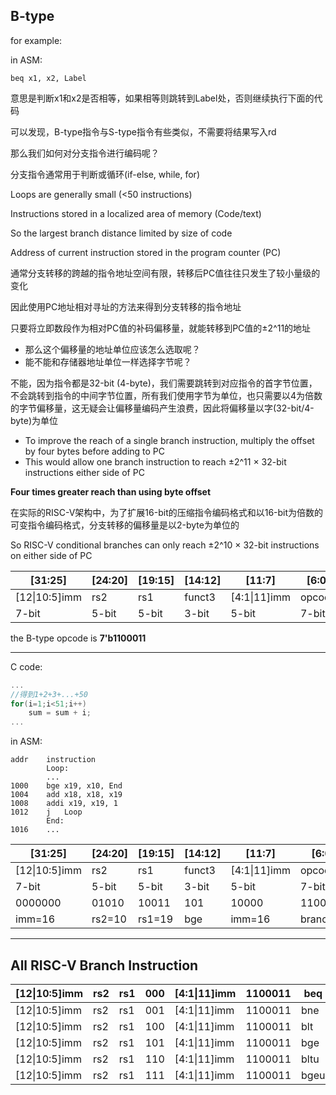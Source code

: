 ## B-type



for example:

in ASM:

```assembly
beq x1, x2, Label
```

意思是判断x1和x2是否相等，如果相等则跳转到Label处，否则继续执行下面的代码

可以发现，B-type指令与S-type指令有些类似，不需要将结果写入rd

那么我们如何对分支指令进行编码呢？

分支指令通常用于判断或循环(if-else, while, for)

Loops are generally small (<50 instructions)

Instructions stored in a localized area of memory (Code/text)

So the largest branch distance limited by size of code

Address of current instruction stored in the program counter (PC)

通常分支转移的跨越的指令地址空间有限，转移后PC值往往只发生了较小量级的变化

因此使用PC地址相对寻址的方法来得到分支转移的指令地址

只要将立即数段作为相对PC值的补码偏移量，就能转移到PC值的±2^11的地址

- 那么这个偏移量的地址单位应该怎么选取呢？
- 能不能和存储器地址单位一样选择字节呢？

不能，因为指令都是32-bit (4-byte)，我们需要跳转到对应指令的首字节位置，不会跳转到指令的中间字节位置，所有我们使用字节为单位，也只需要以4为倍数的字节偏移量，这无疑会让偏移量编码产生浪费，因此将偏移量以字(32-bit/4-byte)为单位

- To improve the reach of a single branch instruction, multiply the offset by four bytes before adding to PC
- This would allow one branch instruction to reach ±2^11 × 32-bit instructions either side of PC

**Four times greater reach than using byte offset**

在实际的RISC-V架构中，为了扩展16-bit的压缩指令编码格式和以16-bit为倍数的可变指令编码格式，分支转移的偏移量是以2-byte为单位的

So RISC-V conditional branches can only reach ±2^10 × 32-bit instructions on either side of PC

| [31:25]       | [24:20] | [19:15] | [14:12] | [11:7]       | [6:0]  |
| ------------- | ------- | ------- | ------- | ------------ | ------ |
| [12\|10:5]imm | rs2     | rs1     | funct3  | [4:1\|11]imm | opcode |
| 7-bit         | 5-bit   | 5-bit   | 3-bit   | 5-bit        | 7-bit  |

the B-type opcode is **7'b1100011**

---

C code:

```c
...
//得到1+2+3+...+50
for(i=1;i<51;i++)
    sum = sum + i;
...
```

in ASM:

```assembly
addr	instruction
		Loop:
		...
1000	bge x19, x10, End
1004	add x18, x18, x19
1008	addi x19, x19, 1
1012	j	Loop
		End:
1016	...
```

| [31:25]       | [24:20] | [19:15] | [14:12] | [11:7]       | [6:0]   |
| ------------- | ------- | ------- | ------- | ------------ | ------- |
| [12\|10:5]imm | rs2     | rs1     | funct3  | [4:1\|11]imm | opcode  |
| 7-bit         | 5-bit   | 5-bit   | 3-bit   | 5-bit        | 7-bit   |
| 0000000       | 01010   | 10011   | 101     | 10000        | 1100011 |
| imm=16        | rs2=10  | rs1=19  | bge     | imm=16       | branch  |

---

## All RISC-V Branch Instruction

| [12\|10:5]imm | rs2  | rs1  | 000  | [4:1\|11]imm | 1100011 | beq  |
| ------------- | ---- | ---- | ---- | ------------ | ------- | ---- |
| [12\|10:5]imm | rs2  | rs1  | 001  | [4:1\|11]imm | 1100011 | bne  |
| [12\|10:5]imm | rs2  | rs1  | 100  | [4:1\|11]imm | 1100011 | blt  |
| [12\|10:5]imm | rs2  | rs1  | 101  | [4:1\|11]imm | 1100011 | bge  |
| [12\|10:5]imm | rs2  | rs1  | 110  | [4:1\|11]imm | 1100011 | bltu |
| [12\|10:5]imm | rs2  | rs1  | 111  | [4:1\|11]imm | 1100011 | bgeu |

